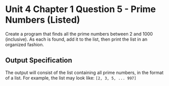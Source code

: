 # Unit 4 Chapter 1 Question 5 - Prime Numbers (Listed)
Create a program that finds all the prime numbers between 2 and 1000 (inclusive). As each is found, add it to the list, then print the list in an organized fashion.

## Output Specification
The output will consist of the list containing all prime numbers, in the format of a list. For example, the list may look like:
`[2, 3, 5, ... 997]`